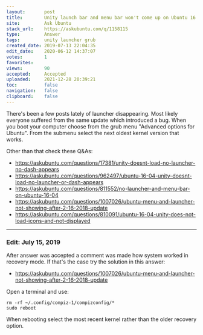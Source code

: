 ```yaml
---
layout:       post
title:        Unity launch bar and menu bar won't come up on Ubuntu 16.04
site:         Ask Ubuntu
stack_url:    https://askubuntu.com/q/1158115
type:         Answer
tags:         unity launcher grub
created_date: 2019-07-13 22:04:35
edit_date:    2020-06-12 14:37:07
votes:        1
favorites:    
views:        90
accepted:     Accepted
uploaded:     2021-12-28 20:39:21
toc:          false
navigation:   false
clipboard:    false
---
```


There's been a few posts lately of launcher disappearing. Most likely everyone suffered from the same update which introduced a bug. When you boot your computer choose from the grub menu "Advanced options for Ubuntu". From the submenu select the next oldest kernel version that works.

Other than that check these Q&As:

- https://askubuntu.com/questions/17381/unity-doesnt-load-no-launcher-no-dash-appears
- https://askubuntu.com/questions/962497/ubuntu-16-04-unity-doesnt-load-no-launcher-or-dash-appears
- https://askubuntu.com/questions/811552/no-launcher-and-menu-bar-on-ubuntu-16-04
- https://askubuntu.com/questions/1007026/ubuntu-menu-and-launcher-not-showing-after-2-16-2018-update
- https://askubuntu.com/questions/810091/ubuntu-16-04-unity-does-not-load-icons-and-not-displayed


----------


### Edit: July 15, 2019

After answer was accepted a comment was made how system worked in recovery mode. If that's the case try the solution in this answer:

- https://askubuntu.com/questions/1007026/ubuntu-menu-and-launcher-not-showing-after-2-16-2018-update

Open a terminal and use:

``` 
rm -rf ~/.config/compiz-1/compizconfig/*
sudo reboot

```

When rebooting select the most recent kernel rather than the older recovery option.


